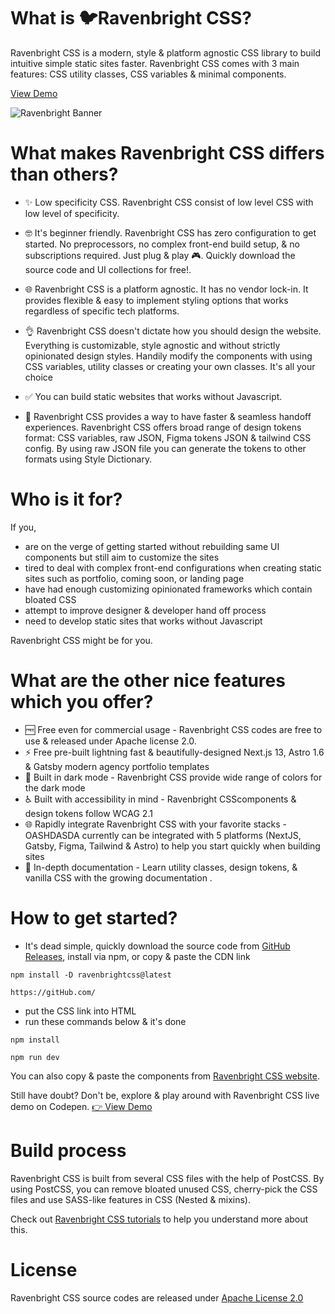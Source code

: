 # What is 🐦Ravenbright CSS?

Ravenbright CSS is a modern, style & platform agnostic CSS library to build intuitive simple static sites faster. Ravenbright CSS comes with 3 main features: CSS utility classes, CSS variables & minimal components.

 <a href="https://ravenbrightcss.com/uicollections">View Demo</a>

<img src="https://jazzy-valkyrie-4b668e.netlify.app/assets/images/overview_5-92daca90f061b21cfaf8a421463ff121.jpg" alt="Ravenbright Banner">

# What makes Ravenbright CSS differs than others?
- ✨ Low specificity CSS. Ravenbright CSS consist of low level CSS with low level of specificity.

- 🤓 It's beginner friendly. Ravenbright CSS has zero configuration to get started. No preprocessors, no complex front-end build setup, & no subscriptions required. Just plug & play 🎮. Quickly download the source code and UI collections for free!.

- 🌐 Ravenbright CSS is a platform agnostic. It has no vendor lock-in. It provides flexible & easy to implement styling options that works regardless of specific tech platforms.

- 👌 Ravenbright CSS doesn't dictate how you should design the website. Everything is customizable, style agnostic and without strictly opinionated design styles. Handily modify the components with using CSS variables, utility classes or creating your own classes. It's all your choice

- ✅ You can build static websites that works without Javascript.

- 🤝 Ravenbright CSS provides a way to have faster & seamless handoff experiences. Ravenbright CSS offers broad range of design tokens format: CSS variables, raw JSON, Figma tokens JSON & tailwind CSS config. By using raw JSON file you can generate the tokens to other formats using Style Dictionary.


# Who is it for?
If you,
- are on the verge of getting started without rebuilding same UI components but still aim to customize the sites
- tired to deal with complex front-end configurations when creating static sites such as portfolio, coming soon, or landing page
- have had enough customizing opinionated frameworks which contain bloated CSS
- attempt to improve designer & developer hand off process
- need to develop static sites that works without Javascript

Ravenbright CSS might be for you.

# What are the other nice features which you offer?
- 🆓 Free even for commercial usage - Ravenbright CSS codes are free to use & released under Apache license 2.0.
- ⚡ Free pre-built lightning fast & beautifully-designed Next.js 13, Astro 1.6 & Gatsby modern agency portfolio templates
- 🌙 Built in dark mode - Ravenbright CSS provide wide range of colors for the dark mode
- ♿ Built with accessibility in mind - Ravenbright CSScomponents & design tokens follow WCAG 2.1
- 🌐 Rapidly integrate Ravenbright CSS with your favorite stacks - OASHDASDA currently can be integrated with 5 platforms (NextJS, Gatsby, Figma, Tailwind & Astro) to help you start quickly when building sites
- 📗 In-depth documentation - Learn utility classes, design tokens, & vanilla CSS with the growing documentation .


# How to get started?
- It's dead simple, quickly download the source code from [GitHub Releases](https://github.com), install via npm, or copy & paste the CDN link
```
npm install -D ravenbrightcss@latest
```
```
https://gitHub.com/
```
- put the CSS link into HTML
- run these commands below & it's done

```
npm install

npm run dev
```
You can also copy & paste the components from [Ravenbright CSS website](https://ravenbrightcss.com/components).


Still have doubt? Don't be, explore & play around with Ravenbright CSS live demo on Codepen.
 <a href="https://ravenbrightcss.com/uicollections">👉 View Demo</a>

# Build process
Ravenbright CSS is built from several CSS files with the help of PostCSS. By using PostCSS, you can remove bloated unused CSS, cherry-pick the CSS files and use SASS-like features in CSS (Nested & mixins).

Check out [Ravenbright CSS tutorials](https://ravenbrightcss.com/docs/usage/postcss) to help you understand more about this.

# License
Ravenbright CSS source codes are released under [Apache License 2.0](https://ravenbrightcss.com/docs/usage/postcss)
